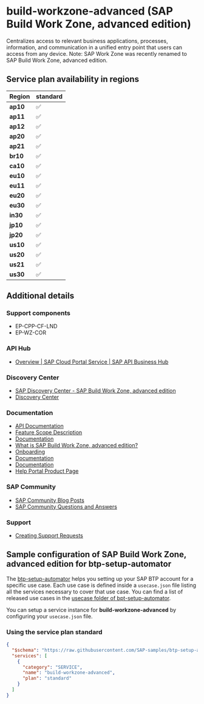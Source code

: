 # build-workzone-advanced (SAP Build Work Zone, advanced edition)

Centralizes access to relevant business applications, processes, information, and communication in a unified entry point that users can access from any device. Note: SAP Work Zone was recently renamed to SAP Build Work Zone, advanced edition.

## Service plan availability in regions

| Region | standard |
|--------|----------|
|  **ap10** | ✅ |
|  **ap11** | ✅ |
|  **ap12** | ✅ |
|  **ap20** | ✅ |
|  **ap21** | ✅ |
|  **br10** | ✅ |
|  **ca10** | ✅ |
|  **eu10** | ✅ |
|  **eu11** | ✅ |
|  **eu20** | ✅ |
|  **eu30** | ✅ |
|  **in30** | ✅ |
|  **jp10** | ✅ |
|  **jp20** | ✅ |
|  **us10** | ✅ |
|  **us20** | ✅ |
|  **us21** | ✅ |
|  **us30** | ✅ |

## Additional details

### Support components

- EP-CPP-CF-LND
- EP-WZ-COR

### API Hub

- [Overview | SAP Cloud Portal Service | SAP API Business Hub](https://api.sap.com/package/SAPCLOUDPLATFORMPORTAL/overview)

### Discovery Center

- [SAP Discovery Center - SAP Build Work Zone, advanced edition](https://discovery-center.cloud.sap/serviceCatalog/sap-build-work-zone-advanced-edition)
- [Discovery Center](https://discovery-center.cloud.sap/serviceCatalog/sap-work-zone)

### Documentation

- [API Documentation](https://jam2.sapjam.com/work_zone/ODataDocs/ui)
- [Feature Scope Description](https://help.sap.com/doc/38609c8ddb7c418ba864e9ded377f1e8/)
- [Documentation](https://help.sap.com/viewer/8422cb487c2146999a2a7dab9cc85cf7/Cloud/en-US)
- [What is SAP Build Work Zone, advanced edition?](https://help.sap.com/docs/BTP/b03c84105ff74f809631e494bd612e83/5c0103b130de411fb2a4b5416e36d767.html)
- [Onboarding](https://help.sap.com/docs/BTP/b03c84105ff74f809631e494bd612e83/f8c6eab5b9c8437f9367271863ac90eb.html)
- [Documentation](https://help.sap.com/viewer/product/Launchpad_Service/Cloud/en-US)
- [Documentation](https://help.sap.com/viewer/product/Portal_Service/1.0/en-US)
- [Help Portal Product Page](https://help.sap.com/docs/WZ)

### SAP Community

- [SAP Community Blog Posts](https://community.sap.com/search/?ct=blog&q=SAP%20Build%20Work%20Zone%2C%20advanced%20edition)
- [SAP Community Questions and Answers](https://community.sap.com/search/?ct=qa&q=SAP%20Build%20Work%20Zone%2C%20advanced%20edition)

### Support

- [Creating Support Requests](https://help.sap.com/docs/BTP/b03c84105ff74f809631e494bd612e83/37b79483b56c4f088ce01f1d9f444459.html)

## Sample configuration of **SAP Build Work Zone, advanced edition** for btp-setup-automator

The [btp-setup-automator](https://github.com/SAP-samples/btp-setup-automator) helps you setting up your SAP BTP account for a specific use case. Each use case is defined inside a `usecase.json` file listing all the services necessary to cover that use case. You can find a list of released use cases in the [usecase folder of bpt-setup-automator](https://github.com/SAP-samples/btp-setup-automator/tree/main/usecases).

You can setup a service instance for **build-workzone-advanced** by configuring your `usecase.json` file.

### Using the service plan **standard**

```json
{
  "$schema": "https://raw.githubusercontent.com/SAP-samples/btp-setup-automator/main/libs/btpsa-usecase.json",
  "services": [
    {
      "category": "SERVICE",
      "name": "build-workzone-advanced",
      "plan": "standard"
    }
  ]
}
```
